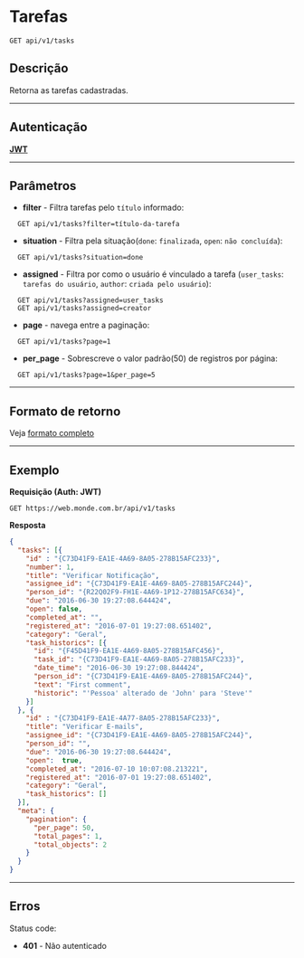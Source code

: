 # Tarefas

    GET api/v1/tasks

## Descrição
Retorna as tarefas cadastradas.

***

## Autenticação
**[JWT](../authentication/POST_auth_token.md)**

***

## Parâmetros

  - **filter** - Filtra tarefas pelo `título` informado:

  ```
    GET api/v1/tasks?filter=título-da-tarefa
  ```

  - **situation** - Filtra pela situação(`done`: `finalizada`, `open`: `não concluída`):

  ```
    GET api/v1/tasks?situation=done
  ```

  - **assigned** - Filtra por como o usuário é vinculado a tarefa (`user_tasks`: `tarefas do usuário`,
  `author`: `criada pelo usuário`):

  ```
    GET api/v1/tasks?assigned=user_tasks
    GET api/v1/tasks?assigned=creator
  ```

  - **page** - navega entre a paginação:

  ```
    GET api/v1/tasks?page=1
  ```

  - **per_page** - Sobrescreve o valor padrão(50) de registros por página:

  ```
    GET api/v1/tasks?page=1&per_page=5
  ```

***

## Formato de retorno

  Veja [formato completo](../full_format.md#tarefas)

***

## Exemplo
  **Requisição (Auth: JWT)**

    GET https://web.monde.com.br/api/v1/tasks

  **Resposta**
``` json
{
  "tasks": [{
    "id" : "{C73D41F9-EA1E-4A69-8A05-278B15AFC233}",
    "number": 1,
    "title": "Verificar Notificação",
    "assignee_id": "{C73D41F9-EA1E-4A69-8A05-278B15AFC244}",
    "person_id": "{R22Q02F9-FH1E-4A69-1P12-278B15AFC634}",
    "due": "2016-06-30 19:27:08.644424",
    "open": false,
    "completed_at": "",
    "registered_at": "2016-07-01 19:27:08.651402",
    "category": "Geral",
    "task_historics": [{
      "id": "{F45D41F9-EA1E-4A69-8A05-278B15AFC456}",
      "task_id": "{C73D41F9-EA1E-4A69-8A05-278B15AFC233}",
      "date_time": "2016-06-30 19:27:08.844424",
      "person_id": "{C73D41F9-EA1E-4A69-8A05-278B15AFC244}",
      "text": "First comment",
      "historic": "'Pessoa' alterado de 'John' para 'Steve'"
    }]
  }, {
    "id" : "{C73D41F9-EA1E-4A77-8A05-278B15AFC233}",
    "title": "Verificar E-mails",
    "assignee_id": "{C73D41F9-EA1E-4A69-8A05-278B15AFC244}",
    "person_id": "",
    "due": "2016-06-30 19:27:08.644424",
    "open":  true,
    "completed_at": "2016-07-10 10:07:08.213221",
    "registered_at": "2016-07-01 19:27:08.651402",
    "category": "Geral",
    "task_historics": []
  }],
  "meta": {
    "pagination": {
      "per_page": 50,
      "total_pages": 1,
      "total_objects": 2
    }
  }
}
```

***

## Erros
  Status code:
  - **401** - Não autenticado
